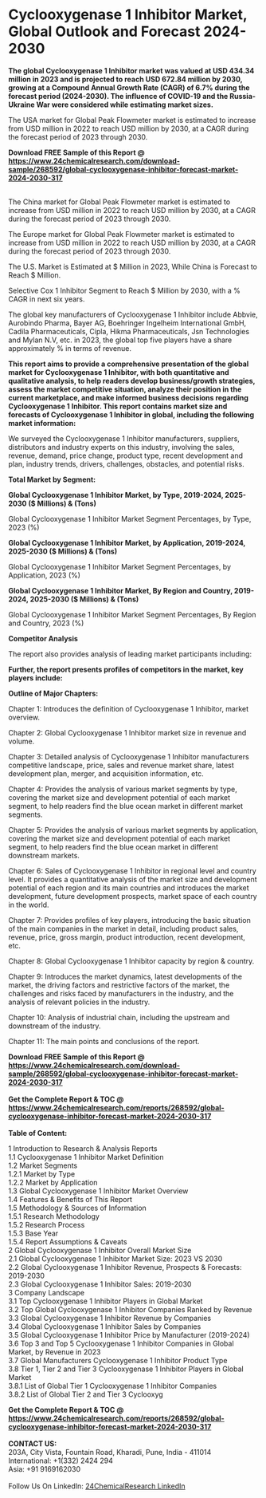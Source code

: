 <h1>Cyclooxygenase 1 Inhibitor Market, Global Outlook and Forecast 2024-2030</h1><p><strong>The global Cyclooxygenase 1 Inhibitor market was valued at USD 434.34 million in 2023 and is projected to reach USD 672.84 million by 2030, growing at a Compound Annual Growth Rate (CAGR) of 6.7% during the forecast period (2024-2030). The influence of COVID-19 and the Russia-Ukraine War were considered while estimating market sizes.</strong></p><p>
</p><p>The USA market for Global Peak Flowmeter market is estimated to increase from USD million in 2022 to reach USD million by 2030, at a CAGR during the forecast period of 2023 through 2030.</p><div><b>Download FREE Sample of this Report @ 
            <a href="https://www.24chemicalresearch.com/download-sample/268592/global-cyclooxygenase-inhibitor-forecast-market-2024-2030-317">
            https://www.24chemicalresearch.com/download-sample/268592/global-cyclooxygenase-inhibitor-forecast-market-2024-2030-317</a></b></div><br><p>
</p><p>The China market for Global Peak Flowmeter market is estimated to increase from USD million in 2022 to reach USD million by 2030, at a CAGR during the forecast period of 2023 through 2030.</p><p>
</p><p>The Europe market for Global Peak Flowmeter market is estimated to increase from USD million in 2022 to reach USD million by 2030, at a CAGR during the forecast period of 2023 through 2030.</p><p>
</p><p>The U.S. Market is Estimated at $ Million in 2023, While China is Forecast to Reach $ Million.</p><p>
Selective Cox 1 Inhibitor Segment to Reach $ Million by 2030, with a % CAGR in next six years.</p><p>
The global key manufacturers of Cyclooxygenase 1 Inhibitor include Abbvie, Aurobindo Pharma, Bayer AG, Boehringer Ingelheim International GmbH, Cadila Pharmaceuticals, Cipla, Hikma Pharmaceuticals, Jsn Technologies and Mylan N.V, etc. in 2023, the global top five players have a share approximately % in terms of revenue.</p><p>
</p><p><strong>This report aims to provide a comprehensive presentation of the global market for Cyclooxygenase 1 Inhibitor, with both quantitative and qualitative analysis, to help readers develop business/growth strategies, assess the market competitive situation, analyze their position in the current marketplace, and make informed business decisions regarding Cyclooxygenase 1 Inhibitor. This report contains market size and forecasts of Cyclooxygenase 1 Inhibitor in global, including the following market information:</strong></p><p>
</p><p>
</p><p>We surveyed the Cyclooxygenase 1 Inhibitor manufacturers, suppliers, distributors and industry experts on this industry, involving the sales, revenue, demand, price change, product type, recent development and plan, industry trends, drivers, challenges, obstacles, and potential risks.</p><p>
</p><p><strong>Total Market by Segment:</strong></p><p>
<strong>Global Cyclooxygenase 1 Inhibitor Market, by Type, 2019-2024, 2025-2030 ($ Millions) &amp; (Tons)</strong></p><p>
Global Cyclooxygenase 1 Inhibitor Market Segment Percentages, by Type, 2023 (%)</p><p>
</p><p>
</p><p><strong>Global Cyclooxygenase 1 Inhibitor Market, by Application, 2019-2024, 2025-2030 ($ Millions) &amp; (Tons)</strong></p><p>
Global Cyclooxygenase 1 Inhibitor Market Segment Percentages, by Application, 2023 (%)</p><p>
</p><p>
</p><p><strong>Global Cyclooxygenase 1 Inhibitor Market, By Region and Country, 2019-2024, 2025-2030 ($ Millions) &amp; (Tons)</strong></p><p>
Global Cyclooxygenase 1 Inhibitor Market Segment Percentages, By Region and Country, 2023 (%)</p><p>
</p><p>
</p><p><strong>Competitor Analysis</strong></p><p>
The report also provides analysis of leading market participants including:</p><p>
</p><p>
</p><p><strong>Further, the report presents profiles of competitors in the market, key players include:</strong></p><p>
</p><p>
</p><p><strong>Outline of Major Chapters:</strong></p><p>
Chapter 1: Introduces the definition of Cyclooxygenase 1 Inhibitor, market overview.</p><p>
Chapter 2: Global Cyclooxygenase 1 Inhibitor market size in revenue and volume.</p><p>
Chapter 3: Detailed analysis of Cyclooxygenase 1 Inhibitor manufacturers competitive landscape, price, sales and revenue market share, latest development plan, merger, and acquisition information, etc.</p><p>
Chapter 4: Provides the analysis of various market segments by type, covering the market size and development potential of each market segment, to help readers find the blue ocean market in different market segments.</p><p>
Chapter 5: Provides the analysis of various market segments by application, covering the market size and development potential of each market segment, to help readers find the blue ocean market in different downstream markets.</p><p>
Chapter 6: Sales of Cyclooxygenase 1 Inhibitor in regional level and country level. It provides a quantitative analysis of the market size and development potential of each region and its main countries and introduces the market development, future development prospects, market space of each country in the world.</p><p>
Chapter 7: Provides profiles of key players, introducing the basic situation of the main companies in the market in detail, including product sales, revenue, price, gross margin, product introduction, recent development, etc.</p><p>
Chapter 8: Global Cyclooxygenase 1 Inhibitor capacity by region &amp; country.</p><p>
Chapter 9: Introduces the market dynamics, latest developments of the market, the driving factors and restrictive factors of the market, the challenges and risks faced by manufacturers in the industry, and the analysis of relevant policies in the industry.</p><p>
Chapter 10: Analysis of industrial chain, including the upstream and downstream of the industry.</p><p>
Chapter 11: The main points and conclusions of the report.</p><div><b>Download FREE Sample of this Report @ 
            <a href="https://www.24chemicalresearch.com/download-sample/268592/global-cyclooxygenase-inhibitor-forecast-market-2024-2030-317">
            https://www.24chemicalresearch.com/download-sample/268592/global-cyclooxygenase-inhibitor-forecast-market-2024-2030-317</a></b></div><br><div><b>Get the Complete Report & TOC @ 
            <a href="https://www.24chemicalresearch.com/reports/268592/global-cyclooxygenase-inhibitor-forecast-market-2024-2030-317">
            https://www.24chemicalresearch.com/reports/268592/global-cyclooxygenase-inhibitor-forecast-market-2024-2030-317</a></b></div><br>
            <b>Table of Content:</b><p>1 Introduction to Research & Analysis Reports<br />
    1.1 Cyclooxygenase 1 Inhibitor Market Definition<br />
    1.2 Market Segments<br />
        1.2.1 Market by Type<br />
        1.2.2 Market by Application<br />
    1.3 Global Cyclooxygenase 1 Inhibitor Market Overview<br />
    1.4 Features & Benefits of This Report<br />
    1.5 Methodology & Sources of Information<br />
        1.5.1 Research Methodology<br />
        1.5.2 Research Process<br />
        1.5.3 Base Year<br />
        1.5.4 Report Assumptions & Caveats<br />
2 Global Cyclooxygenase 1 Inhibitor Overall Market Size<br />
    2.1 Global Cyclooxygenase 1 Inhibitor Market Size: 2023 VS 2030<br />
    2.2 Global Cyclooxygenase 1 Inhibitor Revenue, Prospects & Forecasts: 2019-2030<br />
    2.3 Global Cyclooxygenase 1 Inhibitor Sales: 2019-2030<br />
3 Company Landscape<br />
    3.1 Top Cyclooxygenase 1 Inhibitor Players in Global Market<br />
    3.2 Top Global Cyclooxygenase 1 Inhibitor Companies Ranked by Revenue<br />
    3.3 Global Cyclooxygenase 1 Inhibitor Revenue by Companies<br />
    3.4 Global Cyclooxygenase 1 Inhibitor Sales by Companies<br />
    3.5 Global Cyclooxygenase 1 Inhibitor Price by Manufacturer (2019-2024)<br />
    3.6 Top 3 and Top 5 Cyclooxygenase 1 Inhibitor Companies in Global Market, by Revenue in 2023<br />
    3.7 Global Manufacturers Cyclooxygenase 1 Inhibitor Product Type<br />
    3.8 Tier 1, Tier 2 and Tier 3 Cyclooxygenase 1 Inhibitor Players in Global Market<br />
        3.8.1 List of Global Tier 1 Cyclooxygenase 1 Inhibitor Companies<br />
        3.8.2 List of Global Tier 2 and Tier 3 Cyclooxyg</p><div><b>Get the Complete Report & TOC @ 
            <a href="https://www.24chemicalresearch.com/reports/268592/global-cyclooxygenase-inhibitor-forecast-market-2024-2030-317">
            https://www.24chemicalresearch.com/reports/268592/global-cyclooxygenase-inhibitor-forecast-market-2024-2030-317</a></b></div><br><b>CONTACT US:</b><br>
            203A, City Vista, Fountain Road, Kharadi, Pune, India - 411014<br>
            International: +1(332) 2424 294<br>
            Asia: +91 9169162030 <br><br>
            Follow Us On LinkedIn: <a href="https://www.linkedin.com/company/24chemicalresearch/">24ChemicalResearch LinkedIn</a>